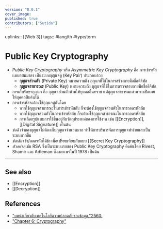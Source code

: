 ```yaml
---
version: "0.0.1"
cover_image:
published: true
contributors: ["Sutida"]
---
```

uplinks:: [[Web 3]]
tags:: #lang/th #type/term

# Public Key Cryptography
- *Public Key Cryptography* หรือ *Asymmetric Key Cryptography* คือ การเข้ารหัสเเบบอสมมาตร เป็นระบบกุญแจคู่ (Key Pair) ประกอบด้วย 
	- **กุญแจส่วนตัว** (Private Key) หมายความถึง กุญแจที่ใช้ในการสร้างลายมือชื่อดิจิทัล 
	- **กุญแจสาธารณะ** (Public Key) หมายความถึง กุญแจที่ใช้ในการตรวจสอบลายมือชื่อดิจิทัล
- การเก็บรักษากุญแจ คือ กุญเเจส่วนตัวห้ามให้บุคคลอื่นทราบ แต่กุญแจสาธารณะสามารถเปิดเผยให้บุคคลสืบค้นได้
- การเข้ารหัสจะต้องใช้กุญแจคู่กันโดย
	- หากใช้กุญแจสาธารณะในการเข้ารหัสลับ ก็จะต้องใช้กุญแจส่วนตัวในการถอดรหัสลับ  
	- หากใช้กุญแจส่วนตัวในการเข้ารหัสลับ ก็จะต้องใช้กุญแจสาธารณะในการถอดรหัสลับ
	- การเลือกรูปแบบการใช้ขึ้นอยู่กับวัตถุประสงค์ของการใช้งาน เช่น [[Encryption]], [[Digital Signature]] เป็นต้น
- *ข้อดี* เจ้าของกุญแจไม่ต้องเก็บกุญเเจจำนวนมาก ทำให้การบริหารจัดการกุญเเจทำง่ายและเป็นระบบมากขึ้น
- *ข้อเสีย* เข้า/ถอดรหัสได้ช้า เมื่อเปรียบเทียบกับแบบ [[Secret Key Cryptography]]
- *ตัวอย่าง* เช่น RSA ซึ่งเป็นระบบเเรกของ Public Key Cryptography คิดค้นโดย Rivest, Shamir และ Adleman ซึ่งเผยแพร่ในปี 1978 เป็นต้น 
---
## See also
- [[Encryption]]
- [[Decryption]]
## References
- ["บทนำเกี่ยวกับเทคโนโลยีความปลอดภัยของข้อมูล,"2560.](https://www.nrca.go.th/content/02-1.html)
- ["Chapter 6: Cryptography"](https://sites.google.com/site/suxkarsxnkarraksakhwamplxdphay/chapter-6-cryptography)
